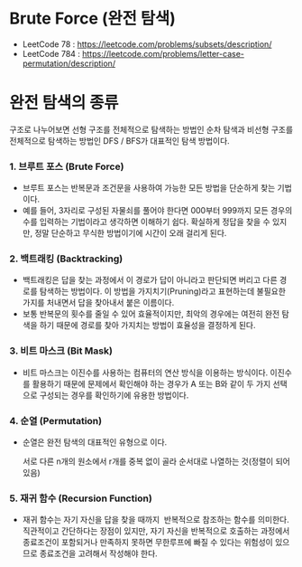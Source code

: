 # Brute Force (완전 탐색)

* LeetCode 78 : https://leetcode.com/problems/subsets/description/
* LeetCode 784 : https://leetcode.com/problems/letter-case-permutation/description/

# 완전 탐색의 종류
구조로 나누어보면 선형 구조를 전체적으로 탐색하는 방법인 순차 탐색과 비선형 구조를 전체적으로 탐색하는 방법인 DFS / BFS가 대표적인 탐색 방법이다.

### 1. 브루트 포스 (Brute Force)

- 브루트 포스는 반복문과 조건문을 사용하여 가능한 모든 방법을 단순하게 찾는 기법이다.
- 예를 들어, 3자리로 구성된 자물쇠를 풀어야 한다면 000부터 999까지 모든 경우의 수를 입력하는 기법이라고 생각하면 이해하기 쉽다. 확실하게 정답을 찾을 수 있지만, 정말 단순하고 무식한 방법이기에 시간이 오래 걸리게 된다.

### 2. 백트래킹 (Backtracking)

- 백트래킹은 답을 찾는 과정에서 이 경로가 답이 아니라고 판단되면 버리고 다른 경로를 탐색하는 방법이다. 이 방법을 가지치기(Pruning)라고 표현하는데 불필요한 가지를 처내면서 답을 찾아내서 붙은 이름이다.
- 보통 반복문의 횟수를 줄일 수 있어 효율적이지만, 최악의 경우에는 여전히 완전 탐색을 하기 때문에 경로를 찾아 가지치는 방법이 효율성을 결정하게 된다.

### 3. 비트 마스크 (Bit Mask)

- 비트 마스크는 이진수를 사용하는 컴퓨터의 연산 방식을 이용하는 방식이다. 이진수를 활용하기 때문에 문제에서 확인해야 하는 경우가 A 또는 B와 같이 두 가지 선택으로 구성되는 경우를 확인하기에 유용한 방법이다.

### 4. 순열 (Permutation)

- 순열은 완전 탐색의 대표적인 유형으로 이다.
    
    서로 다른 n개의 원소에서 r개를 중복 없이 골라 순서대로 나열하는 것(정렬이 되어있음)
    

### 5. 재귀 함수 (Recursion Function)

- 재귀 함수는 자기 자신을 답을 찾을 때까지  반복적으로 참조하는 함수를 의미한다. 직관적이고 간단하다는 장점이 있지만, 자기 자신을 반복적으로 호출하는 과정에서 종료조건이 포함되거나 만족하지 못하면 무한루프에 빠질 수 있다는 위험성이 있으므로 종료조건을 고려해서 작성해야 한다.
